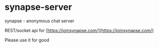 # synapse-server
synapse - anonymous chat server

REST/socket api for [https://joinsynapse.com/](https://joinsynapse.com/)

Please use it for good
